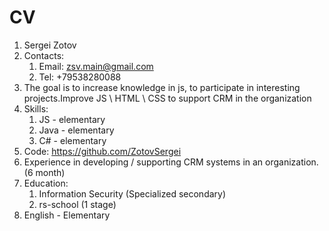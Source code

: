 # CV

1. Sergei Zotov
2. Contacts:
   1. Email: zsv.main@gmail.com
   2. Tel: +79538280088
3. The goal is to increase knowledge in js, to participate in interesting projects.Improve JS \\ HTML \\ CSS to support CRM in the organization
4. Skills:
   1. JS - elementary
   2. Java - elementary
   3. C# - elementary
5. Code: https://github.com/ZotovSergei 
6. Experience in developing / supporting CRM systems in an organization. (6 month)
7. Education:
   1. Information Security (Specialized secondary)
   2. rs-school (1 stage)
8. English - Elementary
